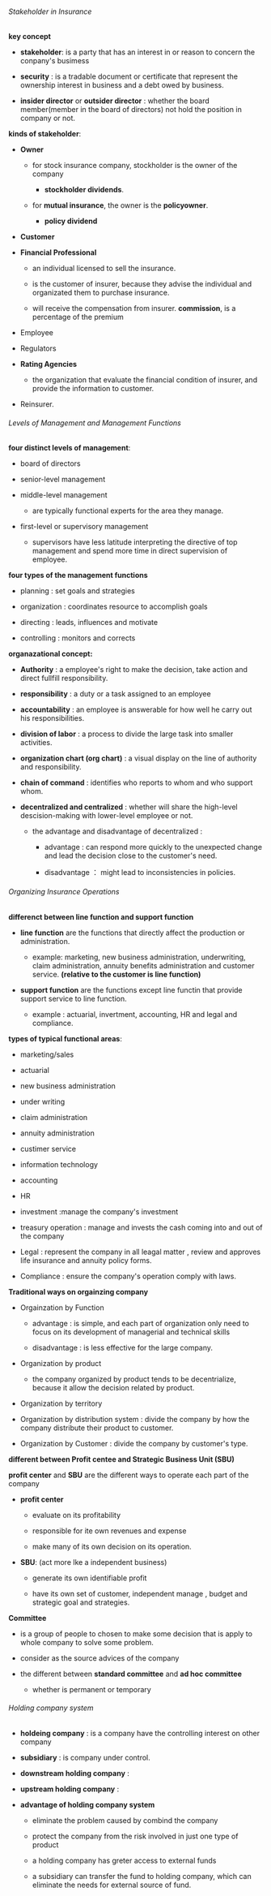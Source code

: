 ###### Stakeholder in Insurance

**key concept**

- **stakeholder**: is a party that has an interest in or reason to concern the conpany's busimess 

- **security** : is a tradable document or certificate that represent the ownership interest in business and a debt owed by business.

- **insider director** or **outsider director** : whether the board member(member in the board of directors) not hold the position in company or not.

**kinds of stakeholder**:

- **Owner**
  
  - for stock insurance company, stockholder is the owner of the company
    
    - **stockholder dividends**.
  
  - for **mutual insurance**, the owner is the **policyowner**.
    
    - **policy dividend**

- **Customer**

- **Financial Professional**
  
  - an individual licensed to sell the insurance.
  
  - is the customer of insurer, because they advise the individual and organizated them to purchase insurance.
  
  - will receive the compensation from insurer. **commission**, is a percentage of the premium 

- Employee

- Regulators

- **Rating Agencies**
  
  - the organization that evaluate the financial condition of insurer, and provide the information to customer.

- Reinsurer.

###### Levels of Management and Management Functions

**four distinct levels of management**:

- board of directors

- senior-level management

- middle-level management
  
  - are typically functional experts for the area they manage.

- first-level or supervisory management
  
  - supervisors have less latitude interpreting the directive of top management and spend more time in direct supervision of employee.

**four types of the management functions**

- planning : set goals and strategies

- organization : coordinates resource to accomplish goals

- directing : leads, influences and motivate

- controlling : monitors and corrects

**organazational concept:**

- **Authority** : a employee's right to make the decision, take action and direct fullfill responsibility.

- **responsibility** : a duty or a task assigned to an employee

- **accountability** : an employee is answerable for how well he carry out his responsibilities.

- **division of labor** : a process to divide the large task into smaller activities.

- **organization chart (org chart)** : a visual display on the line of authority and responsibility.

- **chain of command** : identifies who reports to whom and who support whom.

- **decentralized and centralized** : whether will share the high-level descision-making with lower-level employee or not.
  
  - the advantage and disadvantage of decentralized :
    - advantage : can respond more quickly to the unexpected change and lead the decision close to the customer's need.
    
    - disadvantage ： might lead to inconsistencies in policies.

###### Organizing Insurance Operations

**differenct between line function and support function**

- **line function** are the functions that directly affect the production or administration.
  
  - example: marketing, new business administration, underwriting, claim administration, annuity benefits administration and customer service. **(relative to the customer is line function)**

- **support function** are the functions except line functin that provide support service to line function.
  
  - example : actuarial, invertment, accounting, HR and legal and compliance.

**types of typical functional areas**:

- marketing/sales

- actuarial

- new business administration

- under writing

- claim administration

- annuity administration

- custimer service

- information technology

- accounting

- HR

- investment :manage the company's investment

- treasury operation : manage and invests the cash coming into and out of the company

- Legal : represent the company in all leagal matter , review and approves life insurance and annuity policy forms.

- Compliance : ensure the company's operation comply with laws.

**Traditional ways on orgainzing company**

- Orgainzation by Function 
  
  - advantage : is simple, and each part of organization only need to focus on its development of managerial and technical skills
  
  - disadvantage : is less effective for the large company.

- Organization by product 
  
  - the company organized by product tends to be decentrialize, because it allow the decision related by product.

- Organization by territory

- Organization by distribution system : divide the company by how the company distribute their product to customer.

- Organization by Customer : divide the company by customer's type.

**different between Profit centee and Strategic Business Unit (SBU)**

**profit center** and **SBU** are the different ways to operate each part of the company

- **profit center**
  
  - evaluate on its profitability
  
  - responsible for ite own revenues and expense
  
  - make many of its own decision on its operation.

- **SBU**: (act more lke a independent business)
  
  - generate its own identifiable profit
  
  - have its own set of customer, independent manage , budget and strategic goal and strategies.

**Committee**

- is a group of people to chosen to make some decision that is apply to whole company to solve some problem.

- consider as the source advices of the company

- the different between **standard committee**  and **ad hoc committee**
  
  - whether is permanent or temporary

###### Holding company system

- **holdeing company** : is a company have the controlling interest on other company

- **subsidiary** : is company under control.

- **downstream holding company** : 

- **upstream holding company** :

- **advantage of holding company system**
  
  - eliminate the problem caused by combind the company
  
  - protect the company from the risk involved in just one type of product
  
  - a holding company has greter access to external funds
  
  - a subsidiary can transfer the fund to holding company, which can eliminate the needs for external source of fund.
